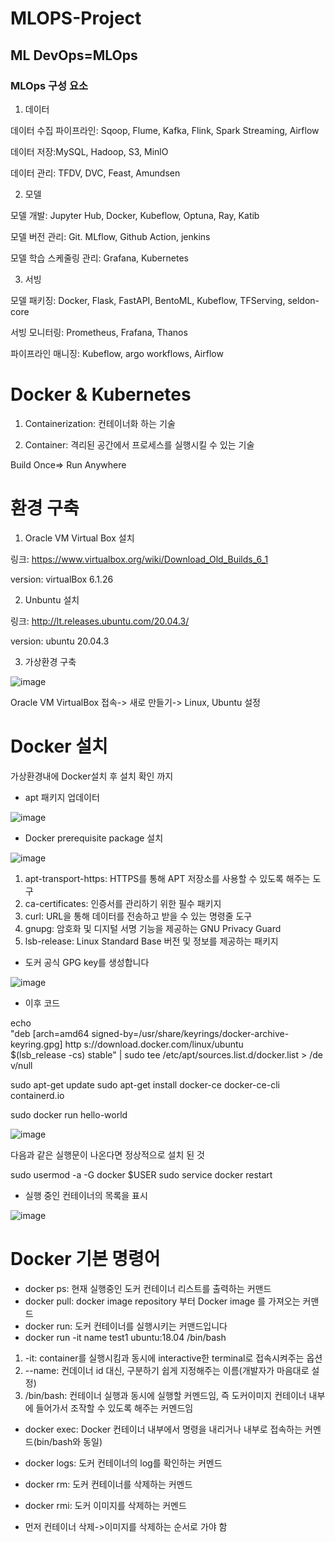 # MLOPS-Project

## ML DevOps=MLOps

### MLOps 구성 요소

1. 데이터
   
데이터 수집 파이프라인: Sqoop, Flume, Kafka, Flink, Spark Streaming, Airflow

데이터 저장:MySQL, Hadoop, S3, MinlO

데이터 관리: TFDV, DVC, Feast, Amundsen

   
2. 모델

모델 개발: Jupyter Hub, Docker, Kubeflow, Optuna, Ray, Katib

모델 버전 관리: Git. MLflow, Github Action, jenkins

모델 학습 스케줄링 관리: Grafana, Kubernetes
  
3. 서빙

  모델 패키징: Docker, Flask, FastAPI, BentoML, Kubeflow, TFServing, seldon-core

  서빙 모니터링: Prometheus, Frafana, Thanos

  파이프라인 매니징: Kubeflow, argo workflows, Airflow

# Docker & Kubernetes

1. Containerization: 컨테이너화 하는 기술

2. Container: 격리된 공간에서 프로세스를 실행시킬 수 있는 기술

Build Once=> Run Anywhere

# 환경 구축

1. Oracle VM Virtual Box 설치

링크: https://www.virtualbox.org/wiki/Download_Old_Builds_6_1

version: virtualBox 6.1.26

2. Unbuntu 설치

링크: http://lt.releases.ubuntu.com/20.04.3/

version: ubuntu 20.04.3

3. 가상환경 구축

![image](https://github.com/TaewonEum/MLOPS-Project/assets/104436260/5148d53a-fe79-47cb-a324-1ca0f8fdefe8)

Oracle VM VirtualBox 접속-> 새로 만들기-> Linux, Ubuntu 설정

# Docker 설치

가상환경내에 Docker설치 후 설치 확인 까지

- apt 패키지 업데이터

![image](https://github.com/TaewonEum/MLOPS-Project/assets/104436260/8477ddbe-dc22-4897-948d-9daa0bf7af8c)

- Docker prerequisite package 설치

![image](https://github.com/TaewonEum/MLOPS-Project/assets/104436260/3d1a9ea6-a134-4be8-9258-4a4b5fc27ae5)

1) apt-transport-https:  HTTPS를 통해 APT 저장소를 사용할 수 있도록 해주는 도구
2) ca-certificates:  인증서를 관리하기 위한 필수 패키지
3) curl: URL을 통해 데이터를 전송하고 받을 수 있는 명령줄 도구
4) gnupg: 암호화 및 디지털 서명 기능을 제공하는 GNU Privacy Guard
5) lsb-release: Linux Standard Base 버전 및 정보를 제공하는 패키지

- 도커 공식 GPG key를 생성합니다

![image](https://github.com/TaewonEum/MLOPS-Project/assets/104436260/0860c592-8e17-450f-8605-6c298be4454d)

- 이후 코드

echo \
"deb [arch=amd64 signed-by=/usr/share/keyrings/docker-archive-keyring.gpg] http
s://download.docker.com/linux/ubuntu \
$(lsb_release -cs) stable" | sudo tee /etc/apt/sources.list.d/docker.list > /de
v/null

sudo apt-get update
sudo apt-get install docker-ce docker-ce-cli containerd.io 

sudo docker run hello-world

![image](https://github.com/TaewonEum/MLOPS-Project/assets/104436260/8b5732a2-a61b-4801-b482-8d13339376f4)

다음과 같은 실행문이 나온다면 정상적으로 설치 된 것

sudo usermod -a -G docker $USER
sudo service docker restart


- 실행 중인 컨테이너의 목록을 표시

![image](https://github.com/TaewonEum/MLOPS-Project/assets/104436260/419a7e2f-1aec-44a1-b10f-12ded1dfe679)

# Docker 기본 명령어

- docker ps: 현재 실행중인 도커 컨테이너 리스트를 출력하는 커맨드
- docker pull: docker image repository 부터 Docker image 를 가져오는 커맨드
- docker run: 도커 컨테이너를 실행시키는 커맨드입니다
- docker run -it name test1 ubuntu:18.04 /bin/bash

1) -it: container를 실행시킴과 동시에 interactive한 terminal로 접속시켜주는 옵션
2) --name: 컨데이너 id 대신, 구분하기 쉽게 지정해주는 이름(개발자가 마음대로 설정)
3) /bin/bash: 컨테이너 실행과 동시에 실행할 커멘드임, 즉 도커이미지 컨테이너 내부에 들어가서 조작할 수 있도록 해주는 커멘드임

- docker exec: Docker 컨테이너 내부에서 명령을 내리거나 내부로 접속하는 커멘드(bin/bash와 동일)

- docker logs: 도커 컨테이너의 log를 확인하는 커멘드

- docker rm: 도커 컨테이너를 삭제하는 커멘드

- docker rmi: 도커 이미지를 삭제하는 커멘드

- 먼저 컨테이너 삭제->이미지를 삭제하는 순서로 가야 함
